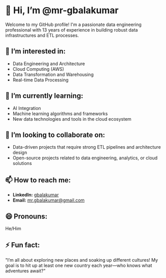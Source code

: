 # 👋 Hi, I’m @mr-gbalakumar

Welcome to my GitHub profile! I'm a passionate data engineering professional with 13 years of experience in building robust data infrastructures and ETL processes. 

## 👀 I’m interested in:
- Data Engineering and Architecture
- Cloud Computing (AWS)
- Data Transformation and Warehousing
- Real-time Data Processing

## 🌱 I’m currently learning:
- AI Integration
- Machine learning algorithms and frameworks
- New data technologies and tools in the cloud ecosystem

## 💞️ I’m looking to collaborate on:
- Data-driven projects that require strong ETL pipelines and architecture design
- Open-source projects related to data engineering, analytics, or cloud solutions

## 📫 How to reach me:
- **LinkedIn:** [gbalakumar](https://www.linkedin.com/in/gbalakumar)
- **Email:** mr.gbalakumar@gmail.com

## 😄 Pronouns:
He/Him

## ⚡ Fun fact:
"I’m all about exploring new places and soaking up different cultures! My goal is to hit up at least one new country each year—who knows what adventures await?"

<!---
mr-gbalakumar/mr-gbalakumar is a ✨ special ✨ repository because its `README.md` (this file) appears on your GitHub profile.
You can click the Preview link to take a look at your changes.
--->
